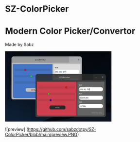 # SZ-ColorPicker
# Modern Color Picker/Convertor
Made by Sabz
<p align="left">
  <img src="https://github.com/sabzdotpy/SZ-ColorPicker/blob/main/preview.PNG" width="350" title="cool hover text">
</p>

![preview] (https://github.com/sabzdotpy/SZ-ColorPicker/blob/main/preview.PNG)

